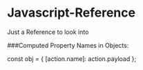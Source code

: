 # Javascript-Reference
Just a Reference to look into

###Computed Property Names in Objects:

const obj = {
    [action.name]: action.payload
};
